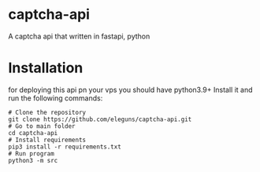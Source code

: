 # captcha-api
A captcha api that written in fastapi, python

# Installation
for deploying this api pn your vps you should have python3.9+
Install it and run the following commands:
```
# Clone the repository
git clone https://github.com/eleguns/captcha-api.git
# Go to main folder
cd captcha-api
# Install requirements
pip3 install -r requirements.txt
# Run program
python3 -m src
```
